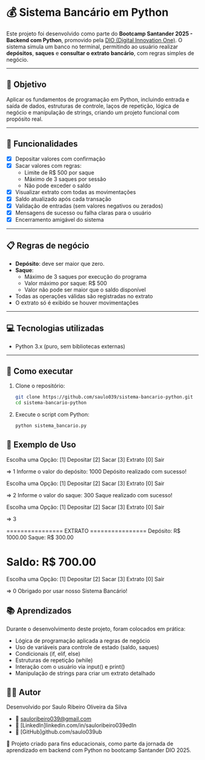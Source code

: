 # 💰 Sistema Bancário em Python

Este projeto foi desenvolvido como parte do **Bootcamp Santander 2025 - Backend com Python**, promovido pela [DIO (Digital Innovation One)](https://dio.me/). O sistema simula um banco no terminal, permitindo ao usuário realizar **depósitos**, **saques** e **consultar o extrato bancário**, com regras simples de negócio.

---

## 🧠 Objetivo

Aplicar os fundamentos de programação em Python, incluindo entrada e saída de dados, estruturas de controle, laços de repetição, lógica de negócio e manipulação de strings, criando um projeto funcional com propósito real.

---

## 🚀 Funcionalidades

- [x] Depositar valores com confirmação
- [x] Sacar valores com regras:
  - Limite de R$ 500 por saque
  - Máximo de 3 saques por sessão
  - Não pode exceder o saldo
- [x] Visualizar extrato com todas as movimentações
- [x] Saldo atualizado após cada transação
- [x] Validação de entradas (sem valores negativos ou zerados)
- [x] Mensagens de sucesso ou falha claras para o usuário
- [x] Encerramento amigável do sistema

---

## 📋 Regras de negócio

- **Depósito**: deve ser maior que zero.
- **Saque**:
  - Máximo de 3 saques por execução do programa
  - Valor máximo por saque: R$ 500
  - Valor não pode ser maior que o saldo disponível
- Todas as operações válidas são registradas no extrato
- O extrato só é exibido se houver movimentações

---

## 💻 Tecnologias utilizadas

- Python 3.x (puro, sem bibliotecas externas)

---

## 🏁 Como executar

1. Clone o repositório:
   ```bash
   git clone https://github.com/saulo039/sistema-bancario-python.git
   cd sistema-bancario-python

2. Execute o script com Python:
    ```bash
    python sistema_bancario.py

## 📝 Exemplo de Uso

Escolha uma Opção:
  [1] Depositar
  [2] Sacar
  [3] Extrato
  [0] Sair

=> 1
Informe o valor do depósito: 1000
Depósito realizado com sucesso!

Escolha uma Opção:
  [1] Depositar
  [2] Sacar
  [3] Extrato
  [0] Sair

=> 2
Informe o valor do saque: 300
Saque realizado com sucesso!

Escolha uma Opção:
  [1] Depositar
  [2] Sacar
  [3] Extrato
  [0] Sair

=> 3

================ EXTRATO ================
Depósito: R$ 1000.00
Saque: R$ 300.00

Saldo: R$ 700.00
==========================================

Escolha uma Opção:
  [1] Depositar
  [2] Sacar
  [3] Extrato
  [0] Sair

=> 0
Obrigado por usar nosso Sistema Bancário!

## 📚 Aprendizados

Durante o desenvolvimento deste projeto, foram colocados em prática:
- Lógica de programação aplicada a regras de negócio
- Uso de variáveis para controle de estado (saldo, saques)
- Condicionais (if, elif, else)
- Estruturas de repetição (while)
- Interação com o usuário via input() e print()
- Manipulação de strings para criar um extrato detalhado

## 👨‍💻 Autor

Desenvolvido por Saulo Ribeiro Oliveira da Silva

- 📧 [sauloribeiro039@gmail.com](mailto:sauloribeiro039@gmail.com)
- 💼 [LinkedIn]linkedin.com/in/sauloribeiro039edIn
- 🐙 [GitHub]github.com/saulo039ub

🧠 Projeto criado para fins educacionais, como parte da jornada de aprendizado em backend com Python no bootcamp Santander DIO 2025.